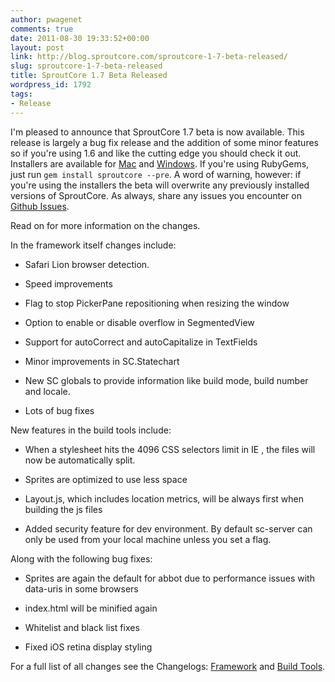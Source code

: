 ```yaml
---
author: pwagenet
comments: true
date: 2011-08-30 19:33:52+00:00
layout: post
link: http://blog.sproutcore.com/sproutcore-1-7-beta-released/
slug: sproutcore-1-7-beta-released
title: SproutCore 1.7 Beta Released
wordpress_id: 1792
tags:
- Release
---
```


I'm pleased to announce that SproutCore 1.7 beta is now available. This release is largely a bug fix release and the addition of some minor features so if you're using 1.6 and like the cutting edge you should check it out. Installers are available for [Mac](http://installers.sproutcore.com/SproutCore-Beta.pkg) and [Windows](http://installers.sproutcore.com/SproutCore-Beta.exe). If you're using RubyGems, just run `gem install sproutcore --pre`. A word of warning, however: if you're using the installers the beta will overwrite any previously installed versions of SproutCore. As always, share any issues you encounter on [Github Issues](https://github.com/sproutcore/sproutcore/issues).

Read on for more information on the changes.<!-- more -->

In the framework itself changes include:



	
  * Safari Lion browser detection.

	
  * Speed improvements

	
  * Flag to stop PickerPane repositioning when resizing the window

	
  * Option to enable or disable overflow in SegmentedView

	
  * Support for autoCorrect and autoCapitalize in TextFields

	
  * Minor improvements in SC.Statechart

	
  * New SC globals to provide information like build mode, build number and locale.

	
  * Lots of bug fixes


New features in the build tools include:

	
  * When a stylesheet hits the 4096 CSS selectors limit in IE , the files will now be automatically split.

	
  * Sprites are optimized to use less space

	
  * Layout.js, which includes location metrics, will be always first when building the js files

	
  * Added security feature for dev environment. By default sc-server can only be used from your local machine unless you set a flag.


Along with the following bug fixes:

	
  * Sprites are again the default for abbot due to performance issues with data-uris in some browsers

	
  * index.html will be minified again

	
  * Whitelist and black list fixes

	
  * Fixed iOS retina display styling




For a full list of all changes see the Changelogs: [Framework](https://github.com/sproutcore/sproutcore/blob/master/CHANGELOG.md) and [Build Tools](https://github.com/sproutcore/abbot/blob/master/CHANGELOG).
